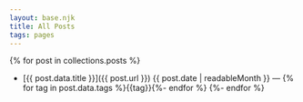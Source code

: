 ```yaml
---
layout: base.njk
title: All Posts
tags: pages
---
```

<!-- TODO: Add tags -->
{% for post in collections.posts %}
- [{{ post.data.title }}]({{ post.url }}) <span class="meta-text">{{ post.date | readableMonth }} — {% for tag in post.data.tags %}{{tag}}{%- endfor %}   </span> 
{%- endfor %}   
